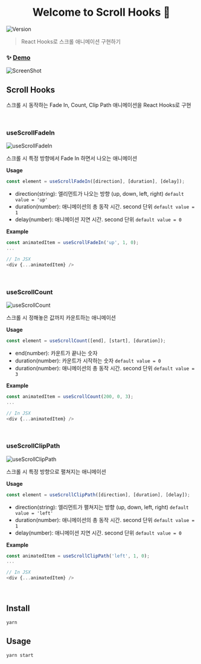 <h1 align="center">Welcome to Scroll Hooks 👋</h1>
<p>
  <img alt="Version" src="https://img.shields.io/badge/version-1.0.0-blue.svg?cacheSeconds=2592000" />
</p>

> React Hooks로 스크롤 애니메이션 구현하기

### ✨ [Demo](https://scroll-hooks.netlify.com/)

![ScreenShot](https://user-images.githubusercontent.com/43605468/71435743-b1e7ee00-272d-11ea-8d91-406039315b5f.png)

## Scroll Hooks

스크롤 시 동작하는 Fade In, Count, Clip Path 애니메이션을 React Hooks로 구현

<br />

### useScrollFadeIn

![useScrollFadeIn](https://user-images.githubusercontent.com/43605468/74002206-b866b800-49b1-11ea-900e-7ae690036066.gif)

스크롤 시 특정 방향에서 Fade In 하면서 나오는 애니메이션

**Usage**

```javascript
const element = useScrollFadeIn([direction], [duration], [delay]);
```

- direction(string): 엘리먼트가 나오는 방향 (up, down, left, right) `default value = 'up'`
- duration(number): 애니메이션의 총 동작 시간. second 단위 `default value = 1`
- delay(number): 애니메이션 지연 시간. second 단위 `default value = 0`

**Example**

```javascript
const animatedItem = useScrollFadeIn('up', 1, 0);
...

// In JSX
<div {...animatedItem} />
```

<br />

### useScrollCount

![useScrollCount](https://user-images.githubusercontent.com/43605468/74001849-6a04e980-49b0-11ea-9d5f-48ba5a0fcee2.gif)

스크롤 시 정해놓은 값까지 카운트하는 애니메이션

**Usage**

```javascript
const element = useScrollCount([end], [start], [duration]);
```

- end(number): 카운트가 끝나는 숫자
- duration(number): 카운트가 시작하는 숫자 `default value = 0`
- duration(number): 애니메이션의 총 동작 시간. second 단위 `default value = 3`

**Example**

```javascript
const animatedItem = useScrollCount(200, 0, 3);
...

// In JSX
<div {...animatedItem} />
```

<br />

### useScrollClipPath

![useScrollClipPath](https://user-images.githubusercontent.com/43605468/74001833-62dddb80-49b0-11ea-82c3-215a3545c320.gif)

스크롤 시 특정 방향으로 펼쳐지는 애니메이션

**Usage**

```javascript
const element = useScrollClipPath([direction], [duration], [delay]);
```

- direction(string): 엘리먼트가 펼쳐지는 방향 (up, down, left, right) `default value = 'left'`
- duration(number): 애니메이션의 총 동작 시간. second 단위 `default value = 1`
- delay(number): 애니메이션 지연 시간. second 단위 `default value = 0`

**Example**

```javascript
const animatedItem = useScrollClipPath('left', 1, 0);
...

// In JSX
<div {...animatedItem} />
```

<br />

## Install

```sh
yarn
```

## Usage

```sh
yarn start
```
